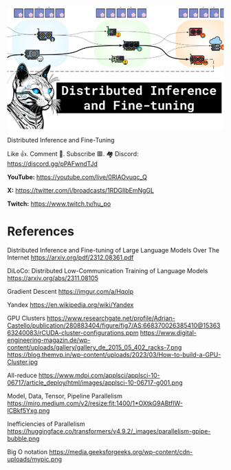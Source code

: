 ![](thumbnails/16.12.2023.png)

Distributed Inference and Fine-Tuning

Like 👍. Comment 💬. Subscribe 🟥.
🏘 Discord: https://discord.gg/pPAFwndTJd

**YouTube:** https://youtube.com/live/0RlAOvuqc_Q

**X:** https://twitter.com/i/broadcasts/1RDGllbEmNgGL

**Twitch:** https://www.twitch.tv/hu_po


# References

Distributed Inference and Fine-tuning of Large Language Models Over The Internet
https://arxiv.org/pdf/2312.08361.pdf

DiLoCo: Distributed Low-Communication Training of Language Models
https://arxiv.org/abs/2311.08105

Gradient Descent
https://imgur.com/a/Hqolp

Yandex
https://en.wikipedia.org/wiki/Yandex

GPU Clusters
https://www.researchgate.net/profile/Adrian-Castello/publication/280883404/figure/fig7/AS:668370026385410@1536363240083/rCUDA-cluster-configurations.ppm
https://www.digital-engineering-magazin.de/wp-content/uploads/gallery/gallery_de_2015_05_402_racks-7.png
https://blog.themvp.in/wp-content/uploads/2023/03/How-to-build-a-GPU-Cluster.jpg

All-reduce
https://www.mdpi.com/applsci/applsci-10-06717/article_deploy/html/images/applsci-10-06717-g001.png

Model, Data, Tensor, Pipeline Parallelism
https://miro.medium.com/v2/resize:fit:1400/1*OXtkG9ABtfIW-lCBkf5Yxg.png

Inefficiencies of Parallelism
https://huggingface.co/transformers/v4.9.2/_images/parallelism-gpipe-bubble.png

Big O notation
https://media.geeksforgeeks.org/wp-content/cdn-uploads/mypic.png

